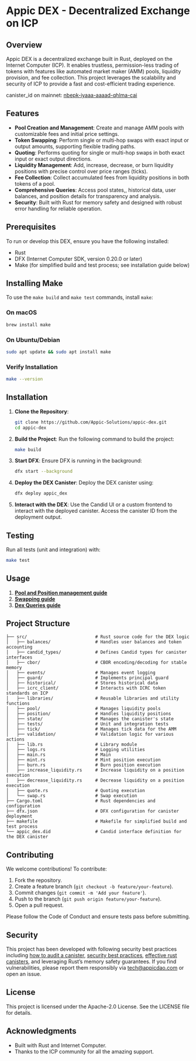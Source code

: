# Appic DEX - Decentralized Exchange on ICP

## Overview

Appic DEX is a decentralized exchange built in Rust, deployed on the Internet Computer (ICP). It enables trustless, permission-less trading of tokens with features like automated market maker (AMM) pools, liquidity provision, and fee collection. This project leverages the scalability and security of ICP to provide a fast and cost-efficient trading experience.

canister_id on mainnet: [nbepk-iyaaa-aaaad-qhlma-cai](https://dashboard.internetcomputer.org/canister/nbepk-iyaaa-aaaad-qhlma-cai)
## Features

- **Pool Creation and Management**: Create and manage AMM pools with customizable fees and initial price settings.
- **Token Swapping**: Perform single or multi-hop swaps with exact input or output amounts, supporting flexible trading paths.
- **Quoting**: Performs quoting for single or multi-hop swaps in both exact input or exact output directions.
- **Liquidity Management**: Add, increase, decrease, or burn liquidity positions with precise control over price ranges (ticks).
- **Fee Collection**: Collect accumulated fees from liquidity positions in both tokens of a pool.
- **Comprehensive Queries**: Access pool states,, historical data, user balances, and position details for transparency and analysis.
- **Security**: Built with Rust for memory safety and designed with robust error handling for reliable operation.

## Prerequisites

To run or develop this DEX, ensure you have the following installed:

- Rust
- DFX (Internet Computer SDK, version 0.20.0 or later)
- Make (for simplified build and test process; see installation guide below)

## Installing Make

To use the `make build` and `make test` commands, install `make`:

### On macOS

```bash
brew install make
```

### On Ubuntu/Debian

```bash
sudo apt update && sudo apt install make
```

### Verify Installation

```bash
make --version
```

## Installation

1. **Clone the Repository**:

   ```bash
   git clone https://github.com/Appic-Solutions/appic-dex.git
   cd appic-dex
   ```

2. **Build the Project**: Run the following command to build the project:

   ```bash
   make build
   ```

3. **Start DFX**: Ensure DFX is running in the background:

   ```bash
   dfx start --background
   ```

4. **Deploy the DEX Canister**: Deploy the DEX canister using:

   ```bash
   dfx deploy appic_dex
   ```

5. **Interact with the DEX**: Use the Candid UI or a custom frontend to interact with the deployed canister. Access the canister ID from the deployment output.

## Testing

Run all tests (unit and integration) with:

```bash
make test
```

## Usage

1. [**Pool and Position management guide**](./pool.md)
2. [**Swapping guide**](./swap.md)
3. [**Dex Queries guide**](./queries.md)

## Project Structure

```
├── src/                          # Rust source code for the DEX logic
│   ├── balances/                 # Handles user balances and token accounting
│   ├── candid_types/             # Defines Candid types for canister interfaces
│   ├── cbor/                     # CBOR encoding/decoding for stable memory
│   ├── events/                   # Manages event logging
│   ├── guard/                    # Implements principal guard
│   ├── historical/               # Stores historical data
│   ├── icrc_client/              # Interacts with ICRC token standards on ICP
│   ├── libraries/                # Reusable libraries and utility functions
│   ├── pool/                     # Manages liquidity pools
│   ├── position/                 # Handles liquidity positions
│   ├── state/                    # Manages the canister's state
│   ├── tests/                    # Unit and integration tests
│   ├── tick/                     # Manages tick data for the AMM
│   ├── validation/               # Validation logic for various actions
│   ├── lib.rs                    # Library module
│   ├── logs.rs                   # Logging utilities
│   ├── main.rs                   # Main
│   ├── mint.rs                   # Mint position execution
│   ├── burn.rs                   # Burn position execution
│   ├── increase_liquidity.rs     # Increase liquidity on a position execution
│   ├── decrease_liquidity.rs     # Decrease liquidity on a position execution
│   ├── quote.rs                  # Quoting execution
│   └── swap.rs                   # Swap execution
├── Cargo.toml                    # Rust dependencies and configuration
├── dfx.json                      # DFX configuration for canister deployment
├── makefile                      # Makefile for simplified build and test process
└── appic_dex.did                 # Candid interface definition for the DEX canister
```

## Contributing

We welcome contributions! To contribute:

1. Fork the repository.
2. Create a feature branch (`git checkout -b feature/your-feature`).
3. Commit changes (`git commit -m 'Add your feature'`).
4. Push to the branch (`git push origin feature/your-feature`).
5. Open a pull request.

Please follow the Code of Conduct and ensure tests pass before submitting.

## Security

This project has been developed with following security best practices including [how to audit a canister](https://www.joachim-breitner.de/blog/788-How_to_audit_an_Internet_Computer_canister), [security best practices](https://internetcomputer.org/docs/building-apps/security/overview), [effective rust canisters](https://mmapped.blog/posts/01-effective-rust-canisters.html), and leveraging Rust’s memory safety guarantees. If you find vulnerabilities, please report them responsibly via tech@appicdao.com or open an issue.

## License

This project is licensed under the Apache-2.0 License. See the LICENSE file for details.

## Acknowledgments

- Built with Rust and Internet Computer.
- Thanks to the ICP community for all the amazing support.
